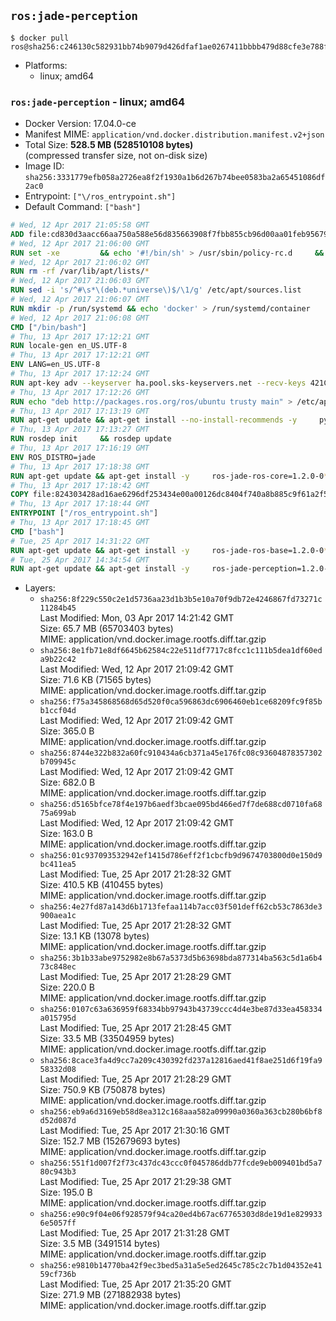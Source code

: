 ## `ros:jade-perception`

```console
$ docker pull ros@sha256:c246130c582931bb74b9079d426dfaf1ae0267411bbbb479d88cfe3e788f5f92
```

-	Platforms:
	-	linux; amd64

### `ros:jade-perception` - linux; amd64

-	Docker Version: 17.04.0-ce
-	Manifest MIME: `application/vnd.docker.distribution.manifest.v2+json`
-	Total Size: **528.5 MB (528510108 bytes)**  
	(compressed transfer size, not on-disk size)
-	Image ID: `sha256:3331779efb058a2726ea8f2f1930a1b6d267b74bee0583ba2a65451086df2ac0`
-	Entrypoint: `["\/ros_entrypoint.sh"]`
-	Default Command: `["bash"]`

```dockerfile
# Wed, 12 Apr 2017 21:05:58 GMT
ADD file:cd830d3aacc66aa750a588e56d835663908f7fbb855cb96d00aa01feb9567948 in / 
# Wed, 12 Apr 2017 21:06:00 GMT
RUN set -xe 		&& echo '#!/bin/sh' > /usr/sbin/policy-rc.d 	&& echo 'exit 101' >> /usr/sbin/policy-rc.d 	&& chmod +x /usr/sbin/policy-rc.d 		&& dpkg-divert --local --rename --add /sbin/initctl 	&& cp -a /usr/sbin/policy-rc.d /sbin/initctl 	&& sed -i 's/^exit.*/exit 0/' /sbin/initctl 		&& echo 'force-unsafe-io' > /etc/dpkg/dpkg.cfg.d/docker-apt-speedup 		&& echo 'DPkg::Post-Invoke { "rm -f /var/cache/apt/archives/*.deb /var/cache/apt/archives/partial/*.deb /var/cache/apt/*.bin || true"; };' > /etc/apt/apt.conf.d/docker-clean 	&& echo 'APT::Update::Post-Invoke { "rm -f /var/cache/apt/archives/*.deb /var/cache/apt/archives/partial/*.deb /var/cache/apt/*.bin || true"; };' >> /etc/apt/apt.conf.d/docker-clean 	&& echo 'Dir::Cache::pkgcache ""; Dir::Cache::srcpkgcache "";' >> /etc/apt/apt.conf.d/docker-clean 		&& echo 'Acquire::Languages "none";' > /etc/apt/apt.conf.d/docker-no-languages 		&& echo 'Acquire::GzipIndexes "true"; Acquire::CompressionTypes::Order:: "gz";' > /etc/apt/apt.conf.d/docker-gzip-indexes 		&& echo 'Apt::AutoRemove::SuggestsImportant "false";' > /etc/apt/apt.conf.d/docker-autoremove-suggests
# Wed, 12 Apr 2017 21:06:02 GMT
RUN rm -rf /var/lib/apt/lists/*
# Wed, 12 Apr 2017 21:06:03 GMT
RUN sed -i 's/^#\s*\(deb.*universe\)$/\1/g' /etc/apt/sources.list
# Wed, 12 Apr 2017 21:06:07 GMT
RUN mkdir -p /run/systemd && echo 'docker' > /run/systemd/container
# Wed, 12 Apr 2017 21:06:08 GMT
CMD ["/bin/bash"]
# Thu, 13 Apr 2017 17:12:21 GMT
RUN locale-gen en_US.UTF-8
# Thu, 13 Apr 2017 17:12:21 GMT
ENV LANG=en_US.UTF-8
# Thu, 13 Apr 2017 17:12:24 GMT
RUN apt-key adv --keyserver ha.pool.sks-keyservers.net --recv-keys 421C365BD9FF1F717815A3895523BAEEB01FA116
# Thu, 13 Apr 2017 17:12:26 GMT
RUN echo "deb http://packages.ros.org/ros/ubuntu trusty main" > /etc/apt/sources.list.d/ros-latest.list
# Thu, 13 Apr 2017 17:13:19 GMT
RUN apt-get update && apt-get install --no-install-recommends -y     python-rosdep     python-rosinstall     python-vcstools     && rm -rf /var/lib/apt/lists/*
# Thu, 13 Apr 2017 17:13:27 GMT
RUN rosdep init     && rosdep update
# Thu, 13 Apr 2017 17:16:19 GMT
ENV ROS_DISTRO=jade
# Thu, 13 Apr 2017 17:18:38 GMT
RUN apt-get update && apt-get install -y     ros-jade-ros-core=1.2.0-0*     && rm -rf /var/lib/apt/lists/*
# Thu, 13 Apr 2017 17:18:42 GMT
COPY file:824303428ad16ae6296df253434e00a00126dc8404f740a8b885c9f61a2f5fcb in / 
# Thu, 13 Apr 2017 17:18:44 GMT
ENTRYPOINT ["/ros_entrypoint.sh"]
# Thu, 13 Apr 2017 17:18:45 GMT
CMD ["bash"]
# Tue, 25 Apr 2017 14:31:22 GMT
RUN apt-get update && apt-get install -y     ros-jade-ros-base=1.2.0-0*     && rm -rf /var/lib/apt/lists/*
# Tue, 25 Apr 2017 14:34:54 GMT
RUN apt-get update && apt-get install -y     ros-jade-perception=1.2.0-0*     && rm -rf /var/lib/apt/lists/*
```

-	Layers:
	-	`sha256:8f229c550c2e1d5736aa23d1b3b5e10a70f9db72e4246867fd73271c11284b45`  
		Last Modified: Mon, 03 Apr 2017 14:21:42 GMT  
		Size: 65.7 MB (65703403 bytes)  
		MIME: application/vnd.docker.image.rootfs.diff.tar.gzip
	-	`sha256:8e1fb71e8df6645b62584c22e511df7717c8fcc1c111b5dea1df60eda9b22c42`  
		Last Modified: Wed, 12 Apr 2017 21:09:42 GMT  
		Size: 71.6 KB (71565 bytes)  
		MIME: application/vnd.docker.image.rootfs.diff.tar.gzip
	-	`sha256:f75a345868568d65d520f0ca596863dc6906460eb1ce68209fc9f85bb1ccf04d`  
		Last Modified: Wed, 12 Apr 2017 21:09:42 GMT  
		Size: 365.0 B  
		MIME: application/vnd.docker.image.rootfs.diff.tar.gzip
	-	`sha256:8744e322b832a60fc910434a6cb371a45e176fc08c93604878357302b709945c`  
		Last Modified: Wed, 12 Apr 2017 21:09:42 GMT  
		Size: 682.0 B  
		MIME: application/vnd.docker.image.rootfs.diff.tar.gzip
	-	`sha256:d5165bfce78f4e197b6aedf3bcae095bd466ed7f7de688cd0710fa6875a699ab`  
		Last Modified: Wed, 12 Apr 2017 21:09:42 GMT  
		Size: 163.0 B  
		MIME: application/vnd.docker.image.rootfs.diff.tar.gzip
	-	`sha256:01c937093532942ef1415d786eff2f1cbcfb9d9674703800d0e150d9bc411ea5`  
		Last Modified: Tue, 25 Apr 2017 21:28:32 GMT  
		Size: 410.5 KB (410455 bytes)  
		MIME: application/vnd.docker.image.rootfs.diff.tar.gzip
	-	`sha256:4e27fd87a143d6b1713fefaa114b7acc03f501deff62cb53c7863de3900aea1c`  
		Last Modified: Tue, 25 Apr 2017 21:28:32 GMT  
		Size: 13.1 KB (13078 bytes)  
		MIME: application/vnd.docker.image.rootfs.diff.tar.gzip
	-	`sha256:3b1b33abe9752982e8b67a5373d5b63698bda877314ba563c5d1a6b473c848ec`  
		Last Modified: Tue, 25 Apr 2017 21:28:29 GMT  
		Size: 220.0 B  
		MIME: application/vnd.docker.image.rootfs.diff.tar.gzip
	-	`sha256:0107c63a636959f68334bb97943b43739ccc4d4e3be87d33ea458334a015795d`  
		Last Modified: Tue, 25 Apr 2017 21:28:45 GMT  
		Size: 33.5 MB (33504959 bytes)  
		MIME: application/vnd.docker.image.rootfs.diff.tar.gzip
	-	`sha256:8cace3fa4d9cc7a209c430392fd237a12816aed41f8ae251d6f19fa958332d08`  
		Last Modified: Tue, 25 Apr 2017 21:28:29 GMT  
		Size: 750.9 KB (750878 bytes)  
		MIME: application/vnd.docker.image.rootfs.diff.tar.gzip
	-	`sha256:eb9a6d3169eb58d8ea312c168aaa582a09990a0360a363cb280b6bf8d52d087d`  
		Last Modified: Tue, 25 Apr 2017 21:30:16 GMT  
		Size: 152.7 MB (152679693 bytes)  
		MIME: application/vnd.docker.image.rootfs.diff.tar.gzip
	-	`sha256:551f1d007f2f73c437dc43ccc0f045786ddb77fcde9eb009401bd5a780c943b3`  
		Last Modified: Tue, 25 Apr 2017 21:29:38 GMT  
		Size: 195.0 B  
		MIME: application/vnd.docker.image.rootfs.diff.tar.gzip
	-	`sha256:e90c9f04e06f928579f94ca20ed4b67ac67765303d8de19d1e8299336e5057ff`  
		Last Modified: Tue, 25 Apr 2017 21:31:28 GMT  
		Size: 3.5 MB (3491514 bytes)  
		MIME: application/vnd.docker.image.rootfs.diff.tar.gzip
	-	`sha256:e9810b14770ba42f9ec3bed5a31a5e5ed2645c785c2c7b1d04352e4159cf736b`  
		Last Modified: Tue, 25 Apr 2017 21:35:20 GMT  
		Size: 271.9 MB (271882938 bytes)  
		MIME: application/vnd.docker.image.rootfs.diff.tar.gzip
